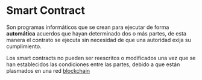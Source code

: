 # Smart Contract

Son programas informáticos que se crean para ejecutar de forma **automática** acuerdos que hayan determinado dos o más
partes, de esta manera el contrato se ejecuta sin necesidad de que una autoridad exija su cumplimiento.

Los smart contracts no pueden ser reescritos o modificados una vez que se han establecidos las condiciones entre las
partes, debido a que están plasmados en una red [blockchain]

[blockchain]: /
